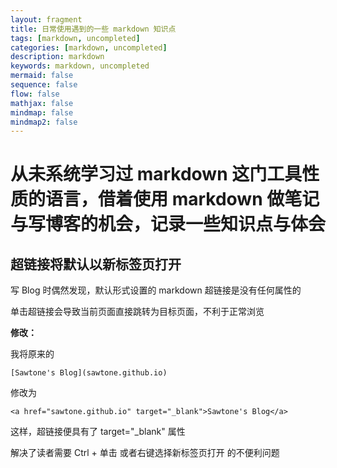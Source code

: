 ```yaml
---
layout: fragment
title: 日常使用遇到的一些 markdown 知识点
tags: [markdown, uncompleted]
categories: [markdown, uncompleted]
description: markdown
keywords: markdown, uncompleted
mermaid: false
sequence: false
flow: false
mathjax: false
mindmap: false
mindmap2: false
---
```



# 从未系统学习过 markdown 这门工具性质的语言，借着使用 markdown 做笔记与写博客的机会，记录一些知识点与体会

## 超链接将默认以新标签页打开

写 Blog 时偶然发现，默认形式设置的 markdown 超链接是没有任何属性的

单击超链接会导致当前页面直接跳转为目标页面，不利于正常浏览

**修改：**

我将原来的

```
[Sawtone's Blog](sawtone.github.io) 
```

修改为 

```
<a href="sawtone.github.io" target="_blank">Sawtone's Blog</a>
```

这样，超链接便具有了 target="_blank" 属性

解决了读者需要 Ctrl + 单击 或者右键选择新标签页打开 的不便利问题

